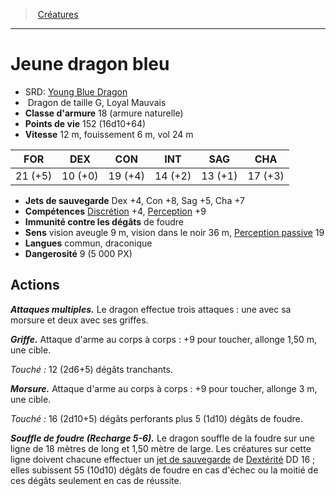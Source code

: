 ﻿---
!MonsterHD
Type: Dragon
Size: G
Alignment: Loyal Mauvais
ArmorClass: 18 (armure naturelle)
HitPoints: 152 (16d10+64)
Speed: 12 m, fouissement 6 m, vol 24 m
Strength: 21 (+5)
Dexterity: 10 (+0)
Constitution: 19 (+4)
Intelligence: 14 (+2)
Wisdom: 13 (+1)
Charisma: 17 (+3)
SavingThrows: Dex +4, Con +8, Sag +5, Cha +7
Skills: '[Discrétion](hd_abilities_dexterity_discretion.md) +4, [Perception](hd_abilities_wisdom_perception.md) +9'
DamageImmunities: de foudre
Senses: vision aveugle 9 m, vision dans le noir 36 m, [Perception passive](hd_abilities_dexterity_perception_passive.md) 19
Languages: commun, draconique
Challenge: 9 (5 000 PX)
Id: monsters_hd.md#jeune-dragon-bleu
ParentLink: monsters_hd.md#créatures
Name: Jeune dragon bleu
ParentName: Créatures
NameLevel: 1
AltName: '[Young Blue Dragon](srd_monsters_young_blue_dragon.md)'
Attributes: {}
---
> [Créatures](hd_monsters.md)

---

# Jeune dragon bleu

- SRD: [Young Blue Dragon](srd_monsters_young_blue_dragon.md)
-  Dragon de taille G, Loyal Mauvais
- **Classe d'armure** 18 (armure naturelle)
- **Points de vie** 152 (16d10+64)
- **Vitesse** 12 m, fouissement 6 m, vol 24 m

|FOR|DEX|CON|INT|SAG|CHA|
|---|---|---|---|---|---|
|21 (+5)|10 (+0)|19 (+4)|14 (+2)|13 (+1)|17 (+3)|

- **Jets de sauvegarde** Dex +4, Con +8, Sag +5, Cha +7
- **Compétences** [Discrétion](hd_abilities_dexterity_discretion.md) +4, [Perception](hd_abilities_wisdom_perception.md) +9
- **Immunité contre les dégâts** de foudre
- **Sens** vision aveugle 9 m, vision dans le noir 36 m, [Perception passive](hd_abilities_dexterity_perception_passive.md) 19
- **Langues** commun, draconique
- **Dangerosité** 9 (5 000 PX)

## Actions

**_Attaques multiples._** Le dragon effectue trois attaques : une avec sa morsure et deux avec ses griffes.

**_Griffe._** Attaque d'arme au corps à corps : +9 pour toucher, allonge 1,50 m, une cible.

_Touché :_ 12 (2d6+5) dégâts tranchants.

**_Morsure._** Attaque d'arme au corps à corps : +9 pour toucher, allonge 3 m, une cible.

_Touché :_ 16 (2d10+5) dégâts perforants plus 5 (1d10) dégâts de foudre.

**_Souffle de foudre (Recharge 5-6)._** Le dragon souffle de la foudre sur une ligne de 18 mètres de long et 1,50 mètre de large. Les créatures sur cette ligne doivent chacune effectuer un [jet de sauvegarde](hd_abilities_jets_de_sauvegarde.md) de [Dextérité](hd_abilities_dexterity.md) DD 16 ; elles subissent 55 (10d10) dégâts de foudre en cas d'échec ou la moitié de ces dégâts seulement en cas de réussite.

